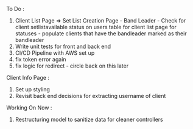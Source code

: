 To Do :
1) Client List Page => Set List Creation Page - Band Leader - Check for client setlistavailable status on users table for client list page for statuses - populate clients that have the bandleader marked as their bandleader
2) Write unit tests for front and back end
3) CI/CD Pipeline with AWS set up
4) fix token error again
5) fix logic for redirect - circle back on this later

Client Info Page :
1) Set up styling
2) Revisit back end decisions for extracting username of client

Working On Now : 
1) Restructuring model to sanitize data for cleaner controllers